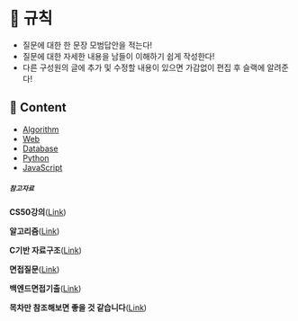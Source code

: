 # 🎲  규칙

- 질문에 대한 한 문장 모범답안을 적는다!
- 질문에 대한 자세한 내용을 남들이 이해하기 쉽게 작성한다!
- 다른 구성원의 글에 추가 및 수정할 내용이 있으면 가감없이 편집 후 슬랙에 알려준다!

## 💬 Content
- [Algorithm](https://github.com/knotted-developers/Computer-science/edit/main/Algorithm)
- [Web](https://github.com/knotted-developers/Computer-science/edit/main/Web)
- [Database](https://github.com/knotted-developers/Computer-science/edit/main/Database)
- [Python](https://github.com/knotted-developers/Computer-science/edit/main/Python)
- [JavaScript](https://github.com/knotted-developers/Computer-science/edit/main/JavaScript)

##### `참고자료`

**CS50강의**([Link](https://www.edwith.org/cs50/joinLectures/15244?isDesc=false))

**알고리즘**([Link](https://www.youtube.com/watch?v=PIidtIBCjEg&list=PLsMufJgu5933ZkBCHS7bQTx0bncjwi4PK))

**C기반 자료구조**([Link](https://www.boostcourse.org/cs112/lecture/118997?isDesc=false))

**면접질문**([Link](https://github.com/JaeYeopHan/Interview_Question_for_Beginner))

**백엔드면접기출**([Link](https://www.notion.so/fb58f9f90d8f477387fc562740c71255))

**목차만 참조해보면 좋을 것 같습니다**([Link](https://gyoogle.dev/blog/computer-science/data-base/SQL%20&%20NOSQL.html))
